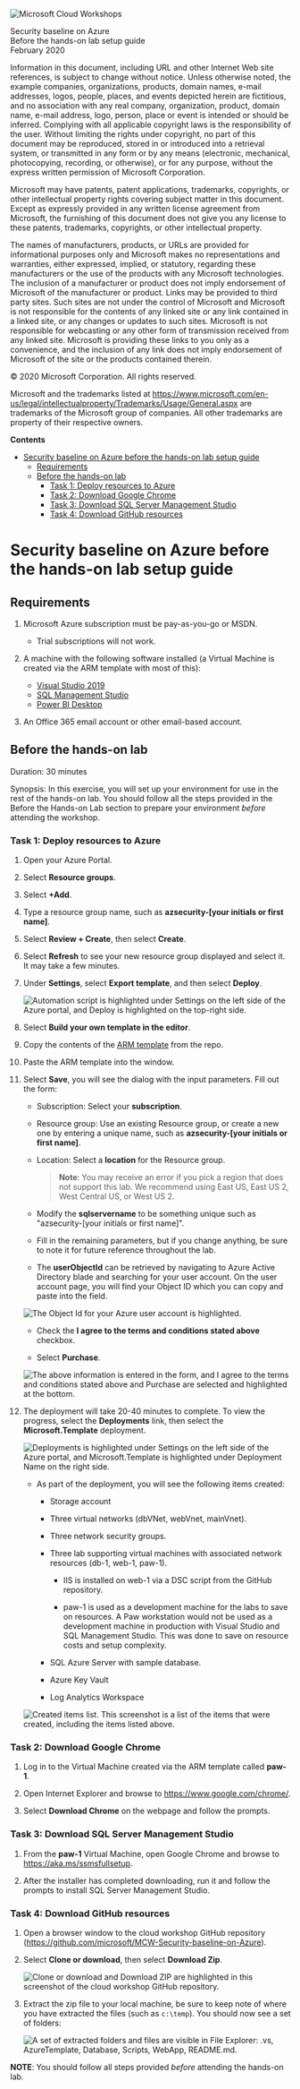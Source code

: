 ![Microsoft Cloud Workshops](https://github.com/Microsoft/MCW-Template-Cloud-Workshop/raw/master/Media/ms-cloud-workshop.png "Microsoft Cloud Workshops")

<div class="MCWHeader1">
Security baseline on Azure
</div>

<div class="MCWHeader2">
Before the hands-on lab setup guide
</div>

<div class="MCWHeader3">
February 2020
</div>

Information in this document, including URL and other Internet Web site references, is subject to change without notice. Unless otherwise noted, the example companies, organizations, products, domain names, e-mail addresses, logos, people, places, and events depicted herein are fictitious, and no association with any real company, organization, product, domain name, e-mail address, logo, person, place or event is intended or should be inferred. Complying with all applicable copyright laws is the responsibility of the user. Without limiting the rights under copyright, no part of this document may be reproduced, stored in or introduced into a retrieval system, or transmitted in any form or by any means (electronic, mechanical, photocopying, recording, or otherwise), or for any purpose, without the express written permission of Microsoft Corporation.

Microsoft may have patents, patent applications, trademarks, copyrights, or other intellectual property rights covering subject matter in this document. Except as expressly provided in any written license agreement from Microsoft, the furnishing of this document does not give you any license to these patents, trademarks, copyrights, or other intellectual property.

The names of manufacturers, products, or URLs are provided for informational purposes only and Microsoft makes no representations and warranties, either expressed, implied, or statutory, regarding these manufacturers or the use of the products with any Microsoft technologies. The inclusion of a manufacturer or product does not imply endorsement of Microsoft of the manufacturer or product. Links may be provided to third party sites. Such sites are not under the control of Microsoft and Microsoft is not responsible for the contents of any linked site or any link contained in a linked site, or any changes or updates to such sites. Microsoft is not responsible for webcasting or any other form of transmission received from any linked site. Microsoft is providing these links to you only as a convenience, and the inclusion of any link does not imply endorsement of Microsoft of the site or the products contained therein.

© 2020 Microsoft Corporation. All rights reserved.

Microsoft and the trademarks listed at <https://www.microsoft.com/en-us/legal/intellectualproperty/Trademarks/Usage/General.aspx> are trademarks of the Microsoft group of companies. All other trademarks are property of their respective owners.

**Contents**

<!-- TOC -->

- [Security baseline on Azure before the hands-on lab setup guide](#security-baseline-on-azure-before-the-hands-on-lab-setup-guide)
  - [Requirements](#requirements)
  - [Before the hands-on lab](#before-the-hands-on-lab)
    - [Task 1: Deploy resources to Azure](#task-1-deploy-resources-to-azure)
    - [Task 2: Download Google Chrome](#task-2-download-google-chrome)
    - [Task 3: Download SQL Server Management Studio](#task-3-download-sql-server-management-studio)
    - [Task 4: Download GitHub resources](#task-4-download-github-resources)

<!-- /TOC -->

# Security baseline on Azure before the hands-on lab setup guide

## Requirements

1. Microsoft Azure subscription must be pay-as-you-go or MSDN.

    - Trial subscriptions will not work.

2. A machine with the following software installed (a Virtual Machine is created via the ARM template with most of this):

    - [Visual Studio 2019](https://visualstudio.microsoft.com/downloads/)
    - [SQL Management Studio](https://docs.microsoft.com/en-us/sql/ssms/download-sql-server-management-studio-ssms)
    - [Power BI Desktop](https://powerbi.microsoft.com/en-us/downloads/)

3. An Office 365 email account or other email-based account.

## Before the hands-on lab

Duration: 30 minutes

Synopsis: In this exercise, you will set up your environment for use in the rest of the hands-on lab. You should follow all the steps provided in the Before the Hands-on Lab section to prepare your environment *before* attending the workshop.

### Task 1: Deploy resources to Azure

1. Open your Azure Portal.

2. Select **Resource groups**.

3. Select **+Add**.

4. Type a resource group name, such as **azsecurity-\[your initials or first name\]**.

5. Select **Review + Create**, then select **Create**.

6. Select **Refresh** to see your new resource group displayed and select it. It may take a few minutes.

7. Under **Settings**, select **Export template**, and then select **Deploy**.

    ![Automation script is highlighted under Settings on the left side of the Azure portal, and Deploy is highlighted on the top-right side.](images/Hands-onlabstep-bystep-Azuresecurityprivacyandcomplianceimages/media/image5.png "Select Deploy")

8. Select **Build your own template in the editor**.

9. Copy the contents of the [ARM template](https://raw.githubusercontent.com/microsoft/MCW-Security-baseline-on-Azure/master/Hands-on%20lab/Scripts/template.json) from the repo.

10. Paste the ARM template into the window.

11. Select **Save**, you will see the dialog with the input parameters. Fill out the form:

    - Subscription: Select your **subscription**.

    - Resource group: Use an existing Resource group, or create a new one by entering a unique name, such as **azsecurity-\[your initials or first name\]**.

    - Location: Select a **location** for the Resource group.

        >**Note**: You may receive an error if you pick a region that does not support this lab. We recommend using East US, East US 2, West Central US, or West US 2.

    - Modify the **sqlservername** to be something unique such as "azsecurity-\[your initials or first name\]".

    - Fill in the remaining parameters, but if you change anything, be sure to note it for future reference throughout the lab.

    - The **userObjectId** can be retrieved by navigating to Azure Active Directory blade and searching for your user account.  On the user account page, you will find your Object ID which you can copy and paste into the field.

    ![The Object Id for your Azure user account is highlighted.](images/Hands-onlabstep-bystep-Azuresecurityprivacyandcomplianceimages/media/image0.png "Your Azure Object Id")

    - Check the **I agree to the terms and conditions stated above** checkbox.

    - Select **Purchase**.

    ![The above information is entered in the form, and I agree to the terms and conditions stated above and Purchase are selected and highlighted at the bottom.](images/Hands-onlabstep-bystep-Azuresecurityprivacyandcomplianceimages/media/image6.png "Fill out the form")

12. The deployment will take 20-40 minutes to complete. To view the progress, select the **Deployments** link, then select the **Microsoft.Template** deployment.

    ![Deployments is highlighted under Settings on the left side of the Azure portal, and Microsoft.Template is highlighted under Deployment Name on the right side.](images/Hands-onlabstep-bystep-Azuresecurityprivacyandcomplianceimages/media/image7.png "Select the Deployments link")

    - As part of the deployment, you will see the following items created:

       - Storage account

       - Three virtual networks (dbVNet, webVnet, mainVnet).

       - Three network security groups.

       - Three lab supporting virtual machines with associated network resources (db-1, web-1, paw-1).

            - IIS is installed on web-1 via a DSC script from the GitHub repository.
  
            - paw-1 is used as a development machine for the labs to save on resources.  A Paw workstation would not be used as a development machine in production with Visual Studio and SQL Management Studio.  This was done to save on resource costs and setup complexity.

       - SQL Azure Server with sample database.

       - Azure Key Vault

       - Log Analytics Workspace

    ![Created items list. This screenshot is a list of the items that were created, including the items listed above. ](images/Hands-onlabstep-bystep-Azuresecurityprivacyandcomplianceimages/media/image8.png)

### Task 2: Download Google Chrome

1. Log in to the Virtual Machine created via the ARM template called **paw-1**.

2. Open Internet Explorer and browse to <https://www.google.com/chrome/>.

3. Select **Download Chrome** on the webpage and follow the prompts.

### Task 3: Download SQL Server Management Studio

1. From the **paw-1** Virtual Machine, open Google Chrome and browse to <https://aka.ms/ssmsfullsetup>.

2. After the installer has completed downloading, run it and follow the prompts to install SQL Server Management Studio.

### Task 4: Download GitHub resources

1. Open a browser window to the cloud workshop GitHub repository (<https://github.com/microsoft/MCW-Security-baseline-on-Azure>).

2. Select **Clone or download**, then select **Download Zip**.

    ![Clone or download and Download ZIP are highlighted in this screenshot of the cloud workshop GitHub repository.](images/Hands-onlabstep-bystep-Azuresecurityprivacyandcomplianceimages/media/image3.png "Clone or Download Zip")

3. Extract the zip file to your local machine, be sure to keep note of where you have extracted the files (such as `c:\temp`). You should now see a set of folders:

    ![A set of extracted folders and files are visible in File Explorer: .vs, AzureTemplate, Database, Scripts, WebApp, README.md.](images/Hands-onlabstep-bystep-Azuresecurityprivacyandcomplianceimages/media/image4.png "Extract the zip file")

**NOTE**: You should follow all steps provided *before* attending the hands-on lab.
